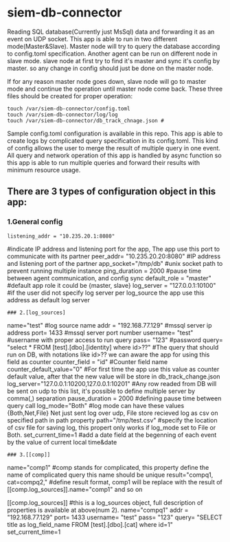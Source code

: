 # siem-db-connector
Reading SQL database(Currently just MsSql) data and forwarding it as an event on UDP socket. This app is able to run in two different mode(Master&Slave). Master node will try to query the database according to config.toml specification. Another agent can be run on different node in slave mode. slave node at first try to find it's master and sync it's config by master. so any change in config should just be done on the master node.

If for any reason master node goes down, slave node will go to master mode and continue the operation until master node come back. These three files should be created for proper operation:
```
touch /var/siem-db-connector/config.toml
touch /var/siem-db-connector/log/log
touch /var/siem-db-connector/db_track_chnage.json #
```
Sample config.toml configuration is available in this repo. This app is able to create logs by complicated query specification in its config.toml. This kind of config allows the user to merge the result of multiple query in one event. All query and network operation of this app is handled by async function so this app is able to run multiple queries and forward their results with minimum resource usage.

## There are 3 types of configuration object in this app:

### 1.General config
```
listening_addr = "10.235.20.1:8080"
```
#indicate IP address and listening port for the app, The app use this port to communicate with its partner
peer_addr= "10.235.20.20:8080"      #IP address and listening port of the partner
app_socket="/tmp/db"                #unix socket path to prevent running multiple instance
ping_duration = 2000                #pause time between agent communication, and config sync
default_role = "master"             #default app role it could be {master, slave}
log_server = "127.0.0.1:10100"      #if the user did not specify log server per log_source the app use this address as default log server
```
### 2.[log_sources]
```
name="test"             #log source name
addr = "192.168.77.129" #mssql server ip address
port= 1433              #mssql server port number
username= "test"        #username with proper access to run query
pass= "123"             #password
query= "select * FROM [test].[dbo].[identity] where id>??" #The query that should run on DB, with notations like id>?? we can aware the app for using this field as counter
counter_field = "id"     #Counter field name
counter_default_value="0"    #For first time the app use this value as counter default value, after that the new value will be store in db_track_change.json
log_server="127.0.0.1:10200,127.0.0.1:10201" #Any row readed from DB will be sent on udp to this list, it's possible to define multiple server by comma(,) separation
pause_duration = 2000   #defining pause time between query call
log_mode="Both"         #log mode can have these values {Both,Net,File} Net just sent log over udp, File store recieved log as csv on specified path in path property
path="/tmp/test.csv"    #specify the location of csv file for saving log, this propert only works if log_mode set to File or Both.
set_current_time=1      #add a date field at the begenning of each event by the value of current local time&date
```
### 3.[[comp]]
```
name="comp1"                  #comp stands for complicated, this property define the name of complicated query this name should be unique
result="compq1, cat=compq2,"  #define result format, comp1 will be replace with the result of [[comp.log_sources]].name="comp1" and so on

[[comp.log_sources]]          #this is a log_sources object, full description of properties is available at above(num 2).
name="compq1"
addr = "192.168.77.129"
port= 1433
username= "test"
pass= "123"
query= "SELECT title as log_field_name  FROM [test].[dbo].[cat] where id=1"
set_current_time=1
```
